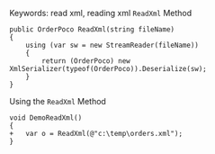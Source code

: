 Keywords: read xml, reading xml
`ReadXml` Method
```csdiff
public OrderPoco ReadXml(string fileName)
{
    using (var sw = new StreamReader(fileName))
    {
        return (OrderPoco) new XmlSerializer(typeof(OrderPoco)).Deserialize(sw);
    }
}
```

Using the `ReadXml` Method
```csdiff
void DemoReadXml()
{
+   var o = ReadXml(@"c:\temp\orders.xml");
}
```
